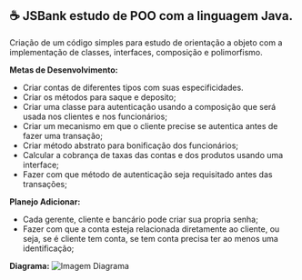 <h2> ☕ JSBank estudo de POO com a linguagem Java. </h2>

Criação de um código simples para estudo de orientação a objeto com a implementação de classes, interfaces, composição e polimorfismo.

**Metas de Desenvolvimento:**
- Criar contas de diferentes tipos com suas especificidades.
- Criar os métodos para saque e deposito;
- Criar uma classe para autenticação usando a composição que será usada nos clientes e nos funcionários;
- Criar um mecanismo em que o cliente precise se autentica antes de fazer uma transação;
- Criar método abstrato para bonificação dos funcionários;
- Calcular a cobrança de taxas das contas e dos produtos usando uma interface;
- Fazer com que método de autenticação seja requisitado antes das transações;

**Planejo Adicionar:**
- Cada gerente, cliente e bancário pode criar sua propria senha;
- Fazer com que a conta esteja relacionada diretamente ao cliente, ou seja, se é cliente tem conta, se tem conta precisa ter ao menos uma identificação;

**Diagrama:**
![Imagem Diagrama](https://i.imgur.com/yw0EBcx.png)
